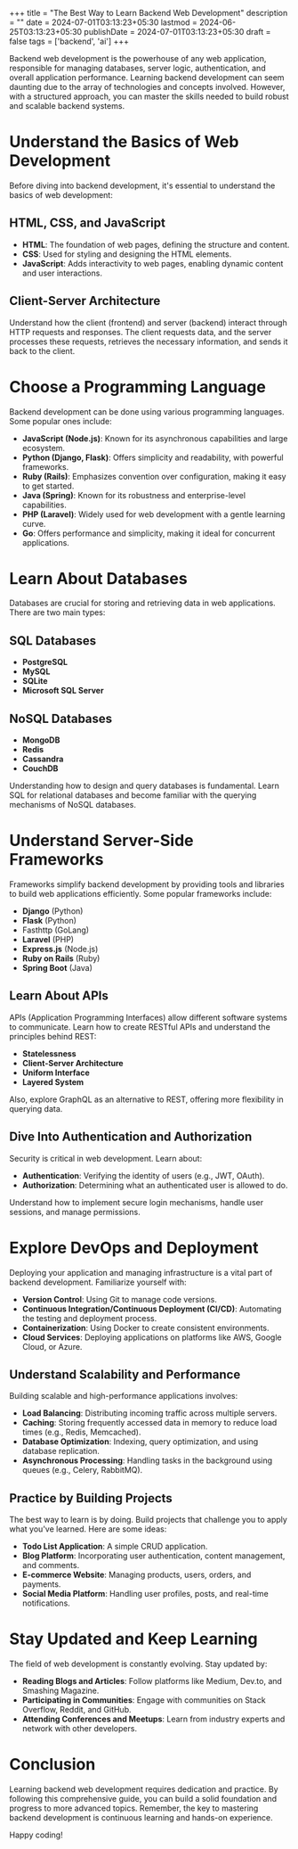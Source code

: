 +++
title = "The Best Way to Learn Backend Web Development"
description = ""
date = 2024-07-01T03:13:23+05:30
lastmod = 2024-06-25T03:13:23+05:30
publishDate = 2024-07-01T03:13:23+05:30
draft = false
tags = ['backend', 'ai']
+++

Backend web development is the powerhouse of any web application, responsible for managing databases, server logic, authentication, and overall application performance. Learning backend development can seem daunting due to the array of technologies and concepts involved. However, with a structured approach, you can master the skills needed to build robust and scalable backend systems.

# Understand the Basics of Web Development

Before diving into backend development, it's essential to understand the basics of web development:

## HTML, CSS, and JavaScript

- **HTML**: The foundation of web pages, defining the structure and content.
- **CSS**: Used for styling and designing the HTML elements.
- **JavaScript**: Adds interactivity to web pages, enabling dynamic content and user interactions.

## Client-Server Architecture

Understand how the client (frontend) and server (backend) interact through HTTP requests and responses. The client requests data, and the server processes these requests, retrieves the necessary information, and sends it back to the client.

# Choose a Programming Language

Backend development can be done using various programming languages. Some popular ones include:

- **JavaScript (Node.js)**: Known for its asynchronous capabilities and large ecosystem.
- **Python (Django, Flask)**: Offers simplicity and readability, with powerful frameworks.
- **Ruby (Rails)**: Emphasizes convention over configuration, making it easy to get started.
- **Java (Spring)**: Known for its robustness and enterprise-level capabilities.
- **PHP (Laravel)**: Widely used for web development with a gentle learning curve.
- **Go**: Offers performance and simplicity, making it ideal for concurrent applications.

# Learn About Databases

Databases are crucial for storing and retrieving data in web applications. There are two main types:

## SQL Databases

- **PostgreSQL**
- **MySQL**
- **SQLite**
- **Microsoft SQL Server**

## NoSQL Databases

- **MongoDB**
- **Redis**
- **Cassandra**
- **CouchDB**

Understanding how to design and query databases is fundamental. Learn SQL for relational databases and become familiar with the querying mechanisms of NoSQL databases.

# Understand Server-Side Frameworks

Frameworks simplify backend development by providing tools and libraries to build web applications efficiently. Some popular frameworks include:

- **Django** (Python)
- **Flask** (Python)
- Fasthttp (GoLang)
- **Laravel** (PHP)
- **Express.js** (Node.js)
- **Ruby on Rails** (Ruby)
- **Spring Boot** (Java)

## Learn About APIs

APIs (Application Programming Interfaces) allow different software systems to communicate. Learn how to create RESTful APIs and understand the principles behind REST:

- **Statelessness**
- **Client-Server Architecture**
- **Uniform Interface**
- **Layered System**

Also, explore GraphQL as an alternative to REST, offering more flexibility in querying data.

## Dive Into Authentication and Authorization

Security is critical in web development. Learn about:

- **Authentication**: Verifying the identity of users (e.g., JWT, OAuth).
- **Authorization**: Determining what an authenticated user is allowed to do.

Understand how to implement secure login mechanisms, handle user sessions, and manage permissions.

# Explore DevOps and Deployment

Deploying your application and managing infrastructure is a vital part of backend development. Familiarize yourself with:

- **Version Control**: Using Git to manage code versions.
- **Continuous Integration/Continuous Deployment (CI/CD)**: Automating the testing and deployment process.
- **Containerization**: Using Docker to create consistent environments.
- **Cloud Services**: Deploying applications on platforms like AWS, Google Cloud, or Azure.

## Understand Scalability and Performance

Building scalable and high-performance applications involves:

- **Load Balancing**: Distributing incoming traffic across multiple servers.
- **Caching**: Storing frequently accessed data in memory to reduce load times (e.g., Redis, Memcached).
- **Database Optimization**: Indexing, query optimization, and using database replication.
- **Asynchronous Processing**: Handling tasks in the background using queues (e.g., Celery, RabbitMQ).

## Practice by Building Projects

The best way to learn is by doing. Build projects that challenge you to apply what you've learned. Here are some ideas:

- **Todo List Application**: A simple CRUD application.
- **Blog Platform**: Incorporating user authentication, content management, and comments.
- **E-commerce Website**: Managing products, users, orders, and payments.
- **Social Media Platform**: Handling user profiles, posts, and real-time notifications.

# Stay Updated and Keep Learning

The field of web development is constantly evolving. Stay updated by:

- **Reading Blogs and Articles**: Follow platforms like Medium, Dev.to, and Smashing Magazine.
- **Participating in Communities**: Engage with communities on Stack Overflow, Reddit, and GitHub.
- **Attending Conferences and Meetups**: Learn from industry experts and network with other developers.

# Conclusion

Learning backend web development requires dedication and practice. By following this comprehensive guide, you can build a solid foundation and progress to more advanced topics. Remember, the key to mastering backend development is continuous learning and hands-on experience.

Happy coding!
